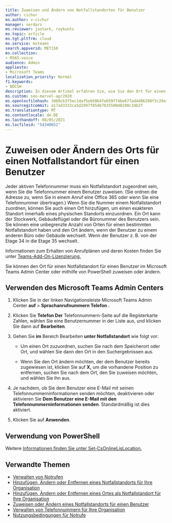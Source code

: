 ```yaml
---
title: Zuweisen und Ändern von Notfallstandorten für Benutzer
author: cichur
ms.author: v-cichur
manager: serdars
ms.reviewer: jastark, roykuntz
ms.topic: article
ms.tgt.pltfrm: cloud
ms.service: msteams
search.appverid: MET150
ms.collection:
- M365-voice
audience: Admin
appliesto:
- Microsoft Teams
localization_priority: Normal
f1.keywords:
- NOCSH
description: In diesem Artikel erfahren Sie, wie Sie den Ort für einen Notfallstandort für Benutzer in Ihrer Organisation zuweisen oder ändern.
ms.custom: seo-marvel-apr2020
ms.openlocfilehash: 3d60cb3f5ec1daf5e65064fe659ff4be677ad4d06290f3c29af8caf6dae95fb9
ms.sourcegitcommit: a17ad3332ca5d2997f85db7835500d8190c34b2f
ms.translationtype: MT
ms.contentlocale: de-DE
ms.lasthandoff: 08/05/2021
ms.locfileid: "54340651"
---
```

# <a name="assign-or-change-the-place-for-an-emergency-location-for-a-user"></a>Zuweisen oder Ändern des Orts für einen Notfallstandort für einen Benutzer

Jeder aktiven Telefonnummer muss ein Notfallstandort zugeordnet sein, wenn Sie die Telefonnummer einem Benutzer zuweisen. (Sie ordnen die Adresse zu, wenn Sie in einem Anruf eine Office 365 oder wenn Sie eine Telefonnummer übertragen.) Wenn Sie die Nummer einem Notfallstandort zuordnen, können Sie auch einen Ort hinzufügen, um einen exakteren Standort innerhalb eines physischen Standorts einzuordnen. Ein Ort kann der Stockwerk, Gebäudeflügel oder die Büronummer des Benutzers sein. Sie können eine unbegrenzte Anzahl von Orten für einen bestimmten Notfallstandort haben und den Ort ändern, wenn der Benutzer zu einem anderen Büro oder Gebäude wechselt. Wenn der Benutzer z. B. von der Etage 34 in die Etage 35 wechselt.
  
Informationen zum Erhalten von Anrufplänen und deren Kosten finden Sie unter [Teams-Add-On-Lizenzierung.](teams-add-on-licensing/microsoft-teams-add-on-licensing.md)
  
Sie können den Ort für einen Notfallstandort für einen Benutzer im Microsoft Teams Admin Center oder mithilfe von PowerShell zuweisen oder ändern.

## <a name="using-the-microsoft-teams-admin-center"></a>Verwenden des Microsoft Teams Admin Centers

1. Klicken Sie in der linken Navigationsleiste Microsoft Teams Admin Center **auf**  >  **Sprachanrufnummern Telefon .**

2. Klicken Sie **Telefon Der** Telefonnummern-Seite auf die Registerkarte Zahlen, wählen Sie eine Benutzernummer in der Liste aus, und klicken Sie dann auf **Bearbeiten**. 

3. Gehen Sie **im** Bereich Bearbeiten **unter Notfallstandort** wie folgt vor:

    - Um einen Ort zuzuordnen, suchen Sie nach dem Speicherort oder Ort, und wählen Sie dann den Ort in den Suchergebnissen aus.

    - Wenn Sie den Ort ändern möchten, der dem Benutzer bereits zugewiesen ist, klicken Sie auf **X,** um die vorhandene Position zu entfernen, suchen Sie nach dem Ort, den Sie zuweisen möchten, und wählen Sie ihn aus.

4. Je nachdem, ob Sie dem Benutzer eine E-Mail mit seinen Telefonnummerninformationen senden möchten, deaktivieren oder aktivieren Sie **Dem Benutzer eine E-Mail mit den Telefonnummerninformationen senden**. Standardmäßig ist dies aktiviert.

5. Klicken Sie auf **Anwenden**.

## <a name="using-powershell"></a>Verwendung von PowerShell

Weitere [Informationen finden Sie unter Set-CsOnlineLisLocation.](/powershell/module/skype/set-csonlinelislocation)
    
## <a name="related-topics"></a>Verwandte Themen

- [Verwalten von Notrufen](what-are-emergency-locations-addresses-and-call-routing.md)
- [Hinzufügen, Ändern oder Entfernen eines Notfallstandorts für Ihre Organisation](add-change-remove-emergency-location-organization.md)
- [Hinzufügen, Ändern oder Entfernen eines Ortes als Notfallstandort für Ihre Organisation](add-change-remove-emergency-place-organization.md)
- [Zuweisen oder Ändern eines Notfallstandorts für einen Benutzer](assign-change-emergency-location-user.md)
- [Verwalten von Telefonnummern für Ihre Organisation](/microsoftteams/manage-phone-numbers-for-your-organization)
- [Nutzungsbedingungen für Notrufe](./emergency-calling-terms-and-conditions.md)